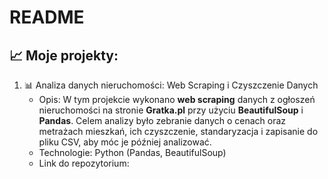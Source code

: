 # README
## 📈 Moje projekty:
1. 📊 Analiza danych nieruchomości: Web Scraping i Czyszczenie Danych
   - Opis: W tym projekcie wykonano **web scraping** danych z ogłoszeń nieruchomości na stronie **Gratka.pl**        przy użyciu **BeautifulSoup** i **Pandas**. Celem analizy było zebranie danych o cenach oraz metrażach          mieszkań, ich czyszczenie, standaryzacja i zapisanie do pliku CSV, aby móc je później analizować.
   - Technologie: Python (Pandas, BeautifulSoup)
   - Link do repozytorium: 


